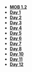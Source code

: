 - **[MOB 1.2](README.md)**
- **[Day 1](Lessons/01-Autolayout/README.md)**
- **[Day 2](Lessons/02-AutoLayout/README.md)**
- **[Day 3](Lessons/03-CodingConstraints/README.md)**
- **[Day 4](Lessons/04-CustomViews/README.md)**
- **[Day 5](Lessons/05-Intro-to-MVC/README.md)**
- **[Day 6](Lessons/06-TableViews/README.md)**
- **[Day 7](Lessons/07-CollectionViews/README.md)**
- **[Day 8](Lessons/08-CompositionalLayouts/README.md)**
- **[Day 10](Lessons/09-TabBarController/README.md)**
- **[Day 11](Lessons/10-Animations/README.md)**
- **[Day 12](Lessons/11-SwiftUI/README.md)**

